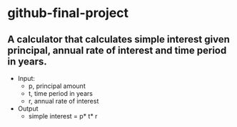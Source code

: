 # github-final-project

## A calculator that calculates simple interest given principal, annual rate of interest and time period in years.   



* Input:  
     * p, principal amount  
     * t, time period in years  
     * r, annual rate of interest  
* Output
    *  simple interest = p* t* r  

